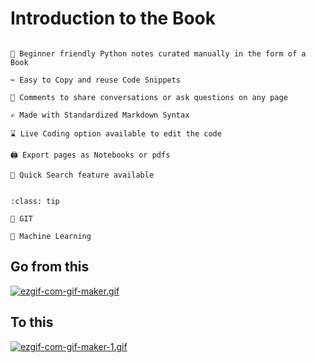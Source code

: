 # Introduction to the Book


```{admonition} Why to use Python 101

👶 Beginner friendly Python notes curated manually in the form of a Book

✂️ Easy to Copy and reuse Code Snippets

💬 Comments to share conversations or ask questions on any page

✍️ Made with Standardized Markdown Syntax

⌛ Live Coding option available to edit the code

🖨️ Export pages as Notebooks or pdfs

🔎 Quick Search feature available


```


```{admonition} Sections to be added soon
:class: tip

👫 GIT

🤖 Machine Learning
```


## Go from this


[![ezgif-com-gif-maker.gif](https://i.postimg.cc/1ttt92C4/ezgif-com-gif-maker.gif)](https://postimg.cc/nsyZ2Rtt)


## To this 


[![ezgif-com-gif-maker-1.gif](https://i.postimg.cc/pdkrMRBg/ezgif-com-gif-maker-1.gif)](https://postimg.cc/mczBQxJw)
